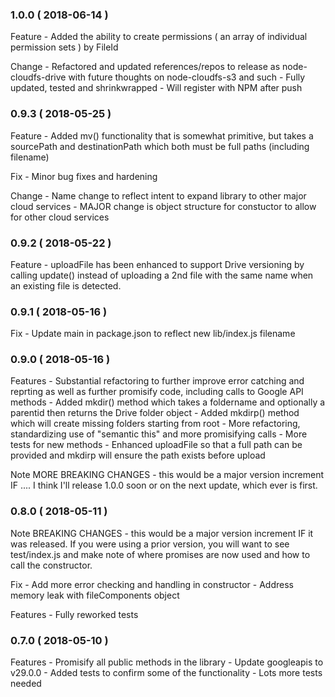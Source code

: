 ### 1.0.0 ( 2018-06-14  )

Feature
	- Added the ability to create permissions ( an array of individual permission sets ) by FileId

Change
	- Refactored and updated references/repos to release as node-cloudfs-drive with future thoughts on node-cloudfs-s3 and such
	- Fully updated, tested and shrinkwrapped
	- Will register with NPM after push

### 0.9.3 ( 2018-05-25 )

Feature
	- Added mv() functionality that is somewhat primitive, but takes a sourcePath and destinationPath which both must be full paths (including filename)

Fix
	- Minor bug fixes and hardening

Change
	- Name change to reflect intent to expand library to other major cloud services
	- MAJOR change is object structure for constuctor to allow for other cloud services

### 0.9.2 ( 2018-05-22 )

Feature
	- uploadFile has been enhanced to support Drive versioning by calling update() instead of uploading a 2nd file with the same name when an existing file is detected.

### 0.9.1 ( 2018-05-16 )

Fix
	- Update main in package.json to reflect new lib/index.js filename

### 0.9.0 ( 2018-05-16 )

Features
	- Substantial refactoring to further improve error catching and reprting as well as further promisify code, including calls to Google API methods
	- Added mkdir() method which takes a foldername and optionally a parentid then returns the Drive folder object
	- Added mkdirp() method which will create missing folders starting from root
	- More refactoring, standardizing use of "semantic this" and more promisifying calls
	- More tests for new methods
	- Enhanced uploadFile so that a full path can be provided and mkdirp will ensure the path exists before upload

Note
	MORE BREAKING CHANGES - this would be a major version increment IF .... I think I'll release 1.0.0 soon or on the next update, which ever is first.

### 0.8.0 ( 2018-05-11 )

Note
	BREAKING CHANGES - this would be a major version increment IF it was
	released. If you were using a prior version, you will want to see test/index.js
	and make note of where promises are now used and how to call the
	constructor.

Fix
	- Add more error checking and handling in constructor
	- Address memory leak with fileComponents object

Features
	- Fully reworked tests

### 0.7.0 ( 2018-05-10 )

Features
	- Promisify all public methods in the library
	- Update googleapis to v29.0.0
	- Added tests to confirm some of the functionality - Lots more tests needed
